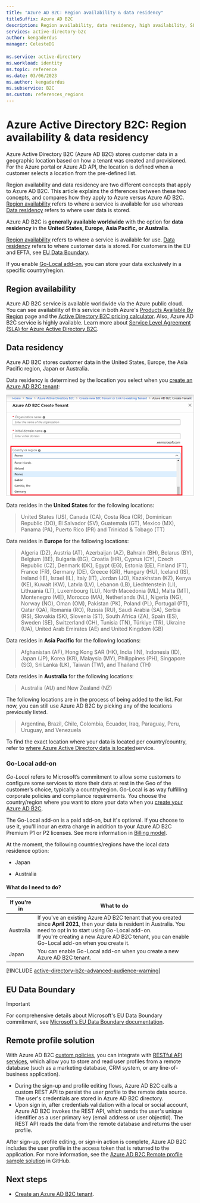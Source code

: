 ```yaml
---
title: "Azure AD B2C: Region availability & data residency"
titleSuffix: Azure AD B2C
description: Region availability, data residency, high availability, SLA, and information about Azure Active Directory B2C preview tenants.
services: active-directory-b2c
author: kengaderdus
manager: CelesteDG

ms.service: active-directory
ms.workload: identity
ms.topic: reference
ms.date: 03/06/2023
ms.author: kengaderdus
ms.subservice: B2C
ms.custom: references_regions
---
```


# Azure Active Directory B2C: Region availability & data residency

Azure Active Directory B2C (Azure AD B2C) stores customer data in a geographic location based on how a tenant was created and provisioned. For the Azure portal or Azure AD API, the location is defined when a customer selects a location from the pre-defined list.

Region availability and data residency are two different concepts that apply to Azure AD B2C. This article explains the differences between these two concepts, and compares how they apply to Azure versus Azure AD B2C. [Region availability](#region-availability) refers to where a service is available for use whereas [Data residency](#data-residency) refers to where user data is stored.

 
Azure AD B2C is **generally available worldwide** with the option for **data residency** in the **United States, Europe, Asia Pacific, or Australia**.

[Region availability](#region-availability) refers to where a service is available for use. [Data residency](#data-residency) refers to where customer data is stored. For customers in the EU and EFTA, see [EU Data Boundary](#eu-data-boundary).

If you enable [Go-Local add-on](#go-local-add-on), you can store your data exclusively in a specific country/region.


## Region availability

Azure AD B2C service is available worldwide via the Azure public cloud. You can see availability of this service in both Azure's [Products Available By Region](https://azure.microsoft.com/regions/services/) page and the [Active Directory B2C pricing calculator](https://azure.microsoft.com/pricing/details/active-directory-b2c/). Also, Azure AD B2C service is highly available. Learn more about [Service Level Agreement (SLA) for Azure Active Directory B2C](https://azure.microsoft.com/support/legal/sla/active-directory-b2c/v1_1).

## Data residency

Azure AD B2C stores customer data in the United States, Europe, the Asia Pacific region, Japan or Australia.

Data residency is determined by the location you select when you [create an Azure AD B2C tenant](tutorial-create-tenant.md):

![Screenshot of a Create Tenant form, choosing country or region.](./media/data-residency/data-residency-b2c-tenant.png)

Data resides in the **United States** for the following locations:

> United States (US), Canada (CA), Costa Rica (CR), Dominican Republic (DO), El Salvador (SV), Guatemala (GT), Mexico (MX), Panama (PA), Puerto Rico (PR) and Trinidad & Tobago (TT)

Data resides in **Europe** for the following locations:

> Algeria (DZ), Austria (AT), Azerbaijan (AZ), Bahrain (BH), Belarus (BY), Belgium (BE), Bulgaria (BG), Croatia (HR), Cyprus (CY), Czech Republic (CZ), Denmark (DK), Egypt (EG), Estonia (EE), Finland (FT), France (FR), Germany (DE), Greece (GR), Hungary (HU), Iceland (IS), Ireland (IE), Israel (IL), Italy (IT), Jordan (JO), Kazakhstan (KZ), Kenya (KE), Kuwait (KW), Latvia (LV), Lebanon (LB), Liechtenstein (LI), Lithuania (LT), Luxembourg (LU), North Macedonia (ML), Malta (MT), Montenegro (ME), Morocco (MA), Netherlands (NL), Nigeria (NG), Norway (NO), Oman (OM), Pakistan (PK), Poland (PL), Portugal (PT), Qatar (QA), Romania (RO), Russia (RU), Saudi Arabia (SA), Serbia (RS), Slovakia (SK), Slovenia (ST), South Africa (ZA), Spain (ES), Sweden (SE), Switzerland (CH), Tunisia (TN), Türkiye (TR), Ukraine (UA), United Arab Emirates (AE) and United Kingdom (GB)

Data resides in **Asia Pacific** for the following locations:

> Afghanistan (AF), Hong Kong SAR (HK), India (IN), Indonesia (ID), Japan (JP), Korea (KR), Malaysia (MY), Philippines (PH), Singapore (SG), Sri Lanka (LK), Taiwan (TW), and Thailand (TH)

Data resides in **Australia** for the following locations:

> Australia (AU) and New Zealand (NZ)

The following locations are in the process of being added to the list. For now, you can still use Azure AD B2C by picking any of the locations previously listed.

> Argentina, Brazil, Chile, Colombia, Ecuador, Iraq, Paraguay, Peru, Uruguay, and Venezuela

To find the exact location where your data is located per country/country, refer to [where Azure Active Directory data is located](https://aka.ms/aaddatamap)service.   


### Go-Local add-on

*Go-Local* refers to Microsoft’s commitment to allow some customers to configure some services to store their data at rest in the Geo of the customer’s choice, typically a country/region. Go-Local is as way fulfilling corporate policies and compliance requirements. You choose the country/region where you want to store your data when you [create your Azure AD B2C](tutorial-create-tenant.md).  

The Go-Local add-on is a paid add-on, but it's optional. If you choose to use it, you'll incur an extra charge in addition to your Azure AD B2C Premium P1 or P2 licenses. See more information in [Billing model](billing.md). 

At the moment, the following countries/regions have the local data residence option:

- Japan 

- Australia 

#### What do I need to do? 

|If you're in  | What to do  |
|-------------|---------|
| Australia | If you've an existing Azure AD B2C tenant that you created since **April 2021**, then your data is resident in Australia. You need to opt in to start using Go-Local add-on. <br> If you're creating a new Azure AD B2C tenant, you can enable Go-Local add-on when you create it.|
| Japan | You can enable Go-Local add-on when you create a new Azure AD B2C tenant. |


[!INCLUDE [active-directory-b2c-advanced-audience-warning](../../includes/active-directory-b2c-go-local-add-on-preview-label.md)] 

## EU Data Boundary

> [!IMPORTANT]
> For comprehensive details about Microsoft's EU Data Boundary commitment, see [Microsoft's EU Data Boundary documentation](/privacy/eudb/eu-data-boundary-learn).


## Remote profile solution

With Azure AD B2C [custom policies](custom-policy-overview.md), you can integrate with [RESTful API services](api-connectors-overview.md), which allow you to store and read user profiles from a remote database (such as a marketing database, CRM system, or any line-of-business application).  
- During the sign-up and profile editing flows, Azure AD B2C calls a custom REST API to persist the user profile to the remote data source. The user's credentials are stored in Azure AD B2C directory. 
- Upon sign in, after credentials validation with a local or social account, Azure AD B2C invokes the REST API, which sends the user's unique identifier as a user primary key (email address or user objectId). The REST API reads the data from the remote database and returns the user profile.  

After sign-up, profile editing, or sign-in action is complete, Azure AD B2C includes the user profile in the access token that is returned to the application. For more information, see the [Azure AD B2C Remote profile sample solution](https://github.com/azure-ad-b2c/samples/tree/master/policies/remote-profile) in GitHub.

## Next steps

- [Create an Azure AD B2C tenant](tutorial-create-tenant.md).